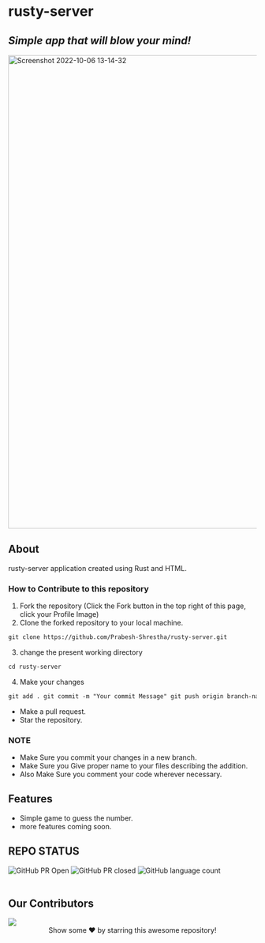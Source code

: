 # rusty-server

## _Simple app that will blow your mind!_

<img width="959" alt="Screenshot 2022-10-06 13-14-32" src="https://user-images.githubusercontent.com/65012735/196861318-6b356c03-251e-4615-8e17-cc54aa2fd85f.png">

## About

rusty-server application created using Rust and HTML.

### How to Contribute to this repository

1. Fork the repository (Click the Fork button in the top right of this page,
   click your Profile Image)
2. Clone the forked repository to your local machine.

```markdown
git clone https://github.com/Prabesh-Shrestha/rusty-server.git
```

3. change the present working directory

```markdown
cd rusty-server
```

4. Make your changes

```markdown
git add . git commit -m "Your commit Message" git push origin branch-name
```

- Make a pull request.
- Star the repository.

### NOTE

- Make Sure you commit your changes in a new branch.
- Make Sure you Give proper name to your files describing the addition.
- Also Make Sure you comment your code wherever necessary.

## Features

- Simple game to guess the number.
- more features coming soon.

## REPO STATUS

![GitHub PR Open](https://img.shields.io/github/issues-pr/Prabesh-Shrestha/rusty-server?style=for-the-badge&color=aqua)
![GitHub PR closed](https://img.shields.io/github/issues-pr-closed-raw/Prabesh-Shrestha/rusty-server?style=for-the-badge&color=blue)
![GitHub language count](https://img.shields.io/github/languages/count/Prabesh-Shrestha/rusty-server?style=for-the-badge&color=brightgreen)
<br><br>

## Our Contributors

<a href="https://github.com/Prabesh-Shrestha/rusty-server/graphs/contributors">
  <img src="https://contrib.rocks/image?repo=Prabesh-Shrestha/rusty-server" />
</a>

<br>
<div align="center">
Show some ❤️ by starring this awesome repository!
</div>
